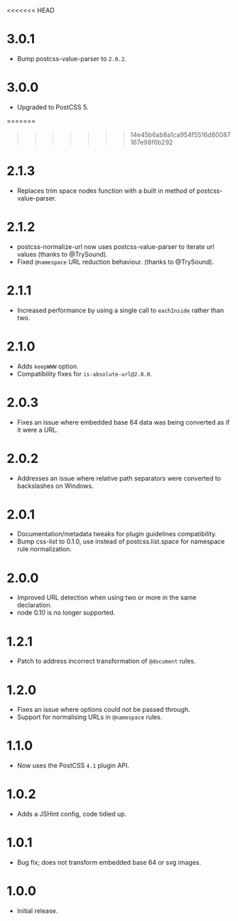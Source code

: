 <<<<<<< HEAD
# 3.0.1

* Bump postcss-value-parser to `2.0.2`.

# 3.0.0

* Upgraded to PostCSS 5.

=======
>>>>>>> 14e45b6ab8a1ca954f5516d80087167e98f6b292
# 2.1.3

* Replaces trim space nodes function with a built in method
  of postcss-value-parser.

# 2.1.2

* postcss-normalize-url now uses postcss-value-parser to iterate
  url values (thanks to @TrySound).
* Fixed `@namespace` URL reduction behaviour. (thanks to @TrySound).

# 2.1.1

* Increased performance by using a single call to `eachInside` rather than two.

# 2.1.0

* Adds `keepWWW` option.
* Compatibility fixes for `is-absolute-url@2.0.0`.

# 2.0.3

* Fixes an issue where embedded base 64 data was being converted as if it were
  a URL.

# 2.0.2

* Addresses an issue where relative path separators were converted to
  backslashes on Windows.

# 2.0.1

* Documentation/metadata tweaks for plugin guidelines compatibility.
* Bump css-list to 0.1.0, use instead of postcss.list.space for namespace
  rule normalization.

# 2.0.0

* Improved URL detection when using two or more in the same declaration.
* node 0.10 is no longer supported.

# 1.2.1

* Patch to address incorrect transformation of `@document` rules.

# 1.2.0

* Fixes an issue where options could not be passed through.
* Support for normalising URLs in `@namespace` rules.

# 1.1.0

* Now uses the PostCSS `4.1` plugin API.

# 1.0.2

* Adds a JSHint config, code tidied up.

# 1.0.1

* Bug fix; does not transform embedded base 64 or svg images.

# 1.0.0

* Initial release.
